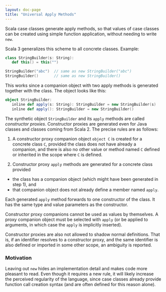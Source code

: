 ```yaml
---
layout: doc-page
title: "Universal Apply Methods"
---
```


Scala case classes generate apply methods, so that values of case classes can be created using simple function application, without needing to write `new`.

Scala 3 generalizes this scheme to all concrete classes. Example:
```scala
class StringBuilder(s: String):
   def this() = this("")

StringBuilder("abc")  // same as new StringBuilder("abc")
StringBuilder()       // same as new StringBuilder()
```
This works since a companion object with two apply methods
is generated together with the class. The object looks like this:
```scala
object StringBuilder:
   inline def apply(s: String): StringBuilder = new StringBuilder(s)
   inline def apply(): StringBuilder = new StringBuilder()
```
The synthetic object `StringBuilder` and its `apply` methods are called _constructor proxies_.
Constructor proxies are generated even for Java classes and classes coming from Scala 2.
The precise rules are as follows:

 1. A constructor proxy companion object `object C` is created for a concrete class `C`, provided the class does not have already a companion, and there is also no other value or method named `C` defined or inherited in the scope where `C` is defined.

 2. Constructor proxy `apply` methods are generated for a concrete class provided

   - the class has a companion object (which might have been generated in step 1), and
   - that companion object does not already define a member named `apply`.

   Each generated `apply` method forwards to one constructor of the class. It has the
   same type and value parameters as the constructor.

Constructor proxy companions cannot be used as values by themselves. A proxy companion object must be selected with `apply` (or be applied to arguments, in which case the `apply` is implicitly inserted).

Constructor proxies are also not allowed to shadow normal definitions. That is,
if an identifier resolves to a constructor proxy, and the same identifier is also
defined or imported in some other scope, an ambiguity is reported.
### Motivation

Leaving out `new` hides an implementation detail and makes code more pleasant to read. Even though it requires a new rule, it will likely increase the perceived regularity of the language, since case classes already provide function call creation syntax (and are often defined for this reason alone).
